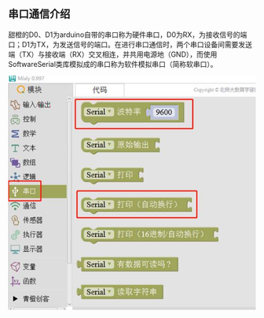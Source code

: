 ## 串口通信介绍

甜橙的D0、D1为arduino自带的串口称为硬件串口，D0为RX，为接收信号的端口；D1为TX，为发送信号的端口。在进行串口通信时，两个串口设备间需要发送端（TX）与接收端（RX）交叉相连，并共用电源地（GND），而使用SoftwareSerial类库模拟成的串口称为软件模拟串口（简称软串口）。

![图2.5-1](/assets/image135.jpg)

